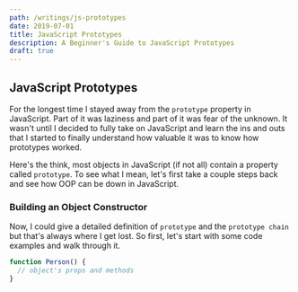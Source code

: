 ```yaml
---
path: /writings/js-prototypes
date: 2019-07-01
title: JavaScript Prototypes
description: A Beginner's Guide to JavaScript Prototypes
draft: true
---
```


## JavaScript Prototypes

For the longest time I stayed away from the `prototype` property in JavaScript. Part of it was laziness and part of it was fear of the unknown. It wasn't until I decided to fully take on JavaScript and learn the ins and outs that I started to finally understand how valuable it was to know how prototypes worked.

Here's the think, most objects in JavaScript (if not all) contain a property called `prototype`. To see what I mean, let's first take a couple steps back and see how OOP can be down in JavaScript.

### Building an Object Constructor

Now, I could give a detailed definition of `prototype` and the `prototype chain` but that's always where I get lost. So first, let's start with some code examples and walk through it.

```javascript
function Person() {
  // object's props and methods
}
```

